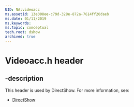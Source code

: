 ```yaml
---
UID: NA:videoacc
ms.assetid: 13e308ee-c79d-328e-872a-7614ff20daeb
ms.date: 01/11/2019
ms.keywords: 
ms.topic: conceptual
tech.root: dshow
archived: true
---
```


# Videoacc.h header


## -description


This header is used by DirectShow. For more information, see:

- [DirectShow](../_dshow/index.md)

